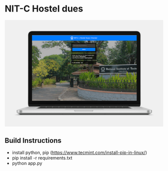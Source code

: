 # NIT-C Hostel dues 

![Screenshot](/static/screenshot.png)

## Build Instructions
- install python, pip (https://www.tecmint.com/install-pip-in-linux/)
- pip install -r requirements.txt
- python app.py
